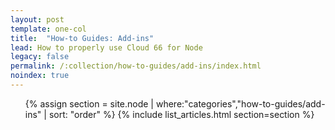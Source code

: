 ```yaml
---
layout: post
template: one-col
title:  "How-to Guides: Add-ins"
lead: How to properly use Cloud 66 for Node
legacy: false
permalink: /:collection/how-to-guides/add-ins/index.html
noindex: true
---
```


<div class="Toc Toc--howto">
    <ul>
    {% assign section = site.node | where:"categories","how-to-guides/add-ins" | sort: "order" %}
    {% include list_articles.html section=section %}
</ul>

</div><!--/.Toc-->
